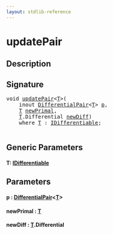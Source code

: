 ```yaml
---
layout: stdlib-reference
---
```


# updatePair

## Description





## Signature 

<pre>
<span class="code_keyword">void</span> <a href="updatepair-6.md">updatePair</a>&lt;<a href="updatepair-6.md#typeparam-T" class="code_type">T</a>&gt;(
    <span class="code_keyword">inout</span> <a href="../types/differentialpair-0c/index.md" class="code_type">DifferentialPair</a>&lt;<a href="updatepair-6.md#typeparam-T" class="code_type">T</a>&gt; <a href="updatepair-6.md#decl-p" class="code_param">p</a>,
    <a href="updatepair-6.md#typeparam-T" class="code_type">T</a> <a href="updatepair-6.md#decl-newPrimal" class="code_param">newPrimal</a>,
    <a href="updatepair-6.md#typeparam-T" class="code_type">T</a>.Differential <a href="updatepair-6.md#decl-newDiff" class="code_param">newDiff</a>)
    <span class='code_keyword'>where</span> <a href="updatepair-6.md#typeparam-T" class="code_type">T</a> : <a href="../interfaces/idifferentiable-01/index.md" class="code_type">IDifferentiable</a>;

</pre>

## Generic Parameters

####  <a id="typeparam-T"></a>T: [IDifferentiable](../interfaces/idifferentiable-01/index.md)

## Parameters

####  <a id="decl-p"></a>p  : [DifferentialPair](../types/differentialpair-0c/index.md)\<[T](../types/differentialpair-0c/index.md#typeparam-T)\>
####  <a id="decl-newPrimal"></a>newPrimal  : [T](updatepair-6.md#typeparam-T)
####  <a id="decl-newDiff"></a>newDiff  : [T](updatepair-6.md#typeparam-T)\.Differential


<script>
// Fix .md links to .html when on ReadTheDocs
if (window.location.hostname.includes('readthedocs') || 
    window.location.hostname.includes('rtfd.io')) {
  document.addEventListener('DOMContentLoaded', function() {
    const links = document.querySelectorAll('a');
    links.forEach(link => {
      const href = link.getAttribute('href');
      if (href && href.includes('.md')) {
        // This regex will handle .md links with or without fragment identifiers or query parameters
        link.href = link.href.replace(/(.+)\.md(#[^?]*)?(\?.*)?$/, '$1.html$2$3');
      }
    });
  });
}
</script>
